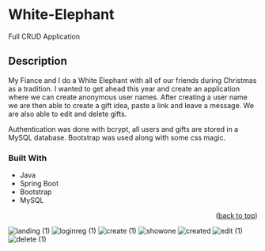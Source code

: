 # White-Elephant
Full CRUD Application

## Description

My Fiance and I do a White Elephant with all of our friends during Christmas as a tradition. I wanted to get ahead this year and create an application where we can create anonymous user names. After creating a user name we are then able to create a gift idea, paste a link and leave a message. We are also able to edit and delete gifts.

Authentication was done with bcrypt, all users and gifts are stored in a MySQL database.
Bootstrap was used along with some css magic. 

### Built With

* Java
* Spring Boot
* Bootstrap
* MySQL


<p align="right">(<a href="#readme-top">back to top</a>)</p>

![landing (1)](https://user-images.githubusercontent.com/96930354/197130267-28c34910-0cb1-4b5f-abcf-d097b2a0c82f.gif)
![loginreg (1)](https://user-images.githubusercontent.com/96930354/197129544-5661a02c-ecad-4098-bcad-3e0e672c2ec9.gif)
![create (1)](https://user-images.githubusercontent.com/96930354/197133040-a9b2d044-ed13-4491-9462-28a9f6fa37e9.gif)
![showone](https://user-images.githubusercontent.com/96930354/197133069-a9fcf583-4d05-4c41-9e94-b222cf2a7a0e.gif)
![created](https://user-images.githubusercontent.com/96930354/197133337-c074cb62-e453-4897-856d-968b0178bae6.gif)
![edit (1)](https://user-images.githubusercontent.com/96930354/197133726-cb74b7e2-fbc8-40b7-a5fd-e429ad668390.gif)
![delete (1)](https://user-images.githubusercontent.com/96930354/197133238-35ec23e4-9d31-449f-b818-b24ae73c63f6.gif)

